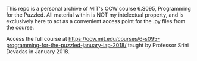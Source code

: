 This repo is a personal archive of MIT's OCW course 6.S095, Programming for the Puzzled.
All material within is NOT my intelectual property, and is exclusively here to act as a
convenient access point for the .py files from the course.

Access the full course at https://ocw.mit.edu/courses/6-s095-programming-for-the-puzzled-january-iap-2018/
taught by Professor Srini Devadas in January 2018.

